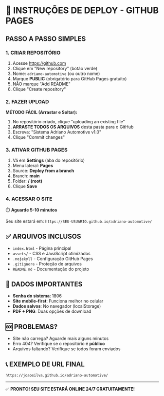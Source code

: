 # 🚀 INSTRUÇÕES DE DEPLOY - GITHUB PAGES

## PASSO A PASSO SIMPLES

### 1. CRIAR REPOSITÓRIO
1. Acesse https://github.com
2. Clique em "New repository" (botão verde)
3. Nome: `adriano-automotive` (ou outro nome)
4. Marque **PUBLIC** (obrigatório para GitHub Pages gratuito)
5. NÃO marque "Add README"
6. Clique "Create repository"

### 2. FAZER UPLOAD
**MÉTODO FÁCIL (Arrastar e Soltar):**
1. No repositório criado, clique "uploading an existing file"
2. **ARRASTE TODOS OS ARQUIVOS** desta pasta para o GitHub
3. Escreva: "Sistema Adriano Automotive v1.0"
4. Clique "Commit changes"

### 3. ATIVAR GITHUB PAGES
1. Vá em **Settings** (aba do repositório)
2. Menu lateral: **Pages**
3. Source: **Deploy from a branch**
4. Branch: **main**
5. Folder: **/ (root)**
6. Clique **Save**

### 4. ACESSAR O SITE
⏱️ **Aguarde 5-10 minutos**

Seu site estará em:
`https://SEU-USUARIO.github.io/adriano-automotive/`

## ✅ ARQUIVOS INCLUSOS
- `index.html` - Página principal
- `assets/` - CSS e JavaScript otimizados
- `.nojekyll` - Configuração GitHub Pages
- `.gitignore` - Proteção de arquivos
- `README.md` - Documentação do projeto

## 🔑 DADOS IMPORTANTES
- **Senha do sistema**: 1806
- **Site mobile-first**: Funciona melhor no celular
- **Dados salvos**: No navegador (localStorage)
- **PDF + PNG**: Duas opções de download

## 🆘 PROBLEMAS?
- Site não carrega? Aguarde mais alguns minutos
- Erro 404? Verifique se o repositório é **público**
- Arquivos faltando? Verifique se todos foram enviados

## 📞 EXEMPLO DE URL FINAL
`https://joaosilva.github.io/adriano-automotive/`

---
✅ **PRONTO! SEU SITE ESTARÁ ONLINE 24/7 GRATUITAMENTE!**